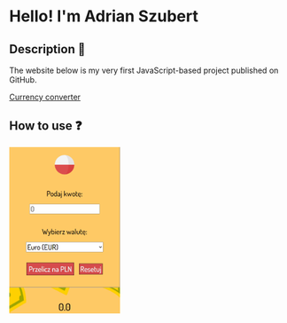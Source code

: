 # Hello! I'm Adrian Szubert
## Description 📝
The website below is my very first JavaScript-based project published on GitHub.

[Currency converter](https://adrianszubert.github.io/currency-converter/index.html)

## How to use  ❓
<img src="https://github.com/adrianszubert/currency-converter/blob/main/Animation.gif?raw=true" width="200" height="300">
